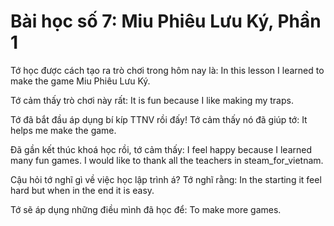 # Bài học số 7: Miu Phiêu Lưu Ký, Phần 1

Tớ học được cách tạo ra trò chơi trong hôm nay là: In this lesson I learned to make the game Miu Phiêu Lưu Ký.

Tớ cảm thấy trò chơi này rất: It is fun because I like making my traps.

Tớ đã bắt đầu áp dụng bí kíp TTNV rồi đấy! Tớ cảm thấy nó đã giúp tớ: It helps me make the game.

Đã gần kết thúc khoá học rồi, tớ cảm thấy: I feel happy because I learned many fun games. I would like to thank all the teachers in steam_for_vietnam.

Cậu hỏi tớ nghĩ gì về việc học lập trình á? Tớ nghĩ rằng: In the starting it feel hard but when in the end it is easy.

Tớ sẽ áp dụng những điều mình đã học để: To make more games.
